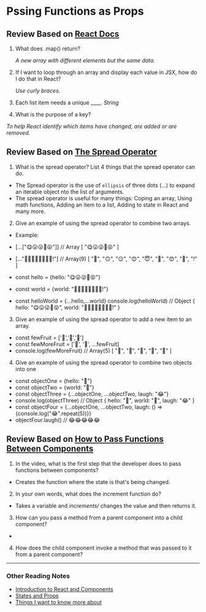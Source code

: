 # Pssing Functions as Props

## Review Based on [React Docs](https://reactjs.org/docs/lists-and-keys.html)

1. What does .map() return?

   *A new array with different elements but the same data.*
2. If I want to loop through an array and display each value in JSX, how do I do that in React?

   *Use curly braces.*
3. Each list item needs a unique ____.
   *String*
4. What is the purpose of a key?

  *To help React identify which items have changed, are added or are removed.*

## Review Based on [The Spread Operator](https://medium.com/coding-at-dawn/how-to-use-the-spread-operator-in-javascript-b9e4a8b06fab)

1. What is the spread operator?
List 4 things that the spread operator can do.

- The Spread operator is the use of `ellipsis` of three dots (...) to expand an iterable object nto the list of arguments.
- The spread operator is useful for many things: Coping an array, Using math functions, Adding an item to a list, Adding to state in React and many more.

2. Give an example of using the spread operator to combine two arrays.

- Example:

- [...["😋😛😜🤪😝"]] // Array [ "😋😛😜🤪😝" ]

- [..."🙂🙃😉😊😇🥰😍🤩!"] // Array(9) [ "🙂", "🙃", "😉", "😊", "😇", "🥰", "😍", "🤩", "!" ]

- const hello = {hello: "😋😛😜🤪😝"}
- const world = {world: "🙂🙃😉😊😇🥰😍🤩!"}

- const helloWorld = {...hello,...world}
console.log(helloWorld) // Object { hello: "😋😛😜🤪😝", world: "🙂🙃😉😊😇🥰😍🤩!" }

3. Give an example of using the spread operator to add a new item to an array.

- const fewFruit = ['🍏','🍊','🍌']
- const fewMoreFruit = ['🍉', '🍍', ...fewFruit]
- console.log(fewMoreFruit) //  Array(5) [ "🍉", "🍍", "🍏", "🍊", "🍌" ]

4. Give an example of using the spread operator to combine two objects into one

- const objectOne = {hello: "🤪"}
- const objectTwo = {world: "🐻"}
- const objectThree = {...objectOne, ...objectTwo, laugh: "😂"}
- console.log(objectThree) // Object { hello: "🤪", world: "🐻", laugh: "😂" }
- const objectFour = {...objectOne, ...objectTwo, laugh: () => {console.log("😂".repeat(5))}}
- objectFour.laugh() // 😂😂😂😂😂

## Review Based on [How to Pass Functions Between Components](https://www.youtube.com/watch?v=c05OL7XbwXU)

1. In the video, what is the first step that the developer does to pass functions between components?

- Creates the function where the state is that's being changed.

2. In your own words, what does the increment function do?

- Takes a variable and *increments*/ changes the value and then returns it.

3. How can you pass a method from a parent component into a child component?
- 
4. How does the child component invoke a method that was passed to it from a parent component?

***

### Other Reading Notes

- [Introduction to React and Components](class-1.md)
- [States and Props](class-2.md)
- [Things I want to know more about](questions.md)
